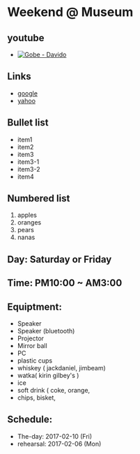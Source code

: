 # Weekend @ Museum

## youtube
 
- [![Gobe - Davido](https://www.youtube.com/embed/kFDu6ACKLKo)](https://youtu.be/kFDu6ACKLKo)








## Links

- [google](https://www.google.com/)
- [yahoo](http://www.yahoo.com)

 

## Bullet list

- item1
- item2
- item3
 - item3-1
 - item3-2
- item4

## Numbered list

1. apples
2. oranges
3. pears
4. nanas



## Day: Saturday or Friday
## Time: PM10:00 ~ AM3:00

## Equiptment:
 - Speaker
 - Speaker (bluetooth)
 - Projector
 - Mirror ball
 - PC
 - plastic cups
 - whiskey ( jackdaniel, jimbeam)
 - watka( kirin gilbey's )
 - ice
 - soft drink ( coke, orange, 
 - chips, bisket, 

## Schedule:
  - The-day: 2017-02-10 (Fri)
  - rehearsal: 2017-02-06 (Mon)


